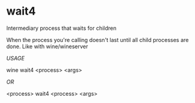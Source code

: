 # wait4
Intermediary process that waits for children

When the process you're calling doesn't last until all child processes are done. Like with wine/wineserver

*USAGE*

wine wait4 \<process\> \<args\>

*OR*

\<process\> wait4 \<process\> \<args\>
